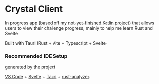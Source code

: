 # Crystal Client

In progress app (based off my [not-yet-finished Kotlin project](https://github.com/Jeffmagma/crystal)) that allows users to view their challenge progress, mainly to help me learn Rust and Svelte

Built with Tauri (Rust + Vite + Typescript + Svelte)

### Recommended IDE Setup
generated by the project

[VS Code](https://code.visualstudio.com/) + [Svelte](https://marketplace.visualstudio.com/items?itemName=svelte.svelte-vscode) + [Tauri](https://marketplace.visualstudio.com/items?itemName=tauri-apps.tauri-vscode) + [rust-analyzer](https://marketplace.visualstudio.com/items?itemName=rust-lang.rust-analyzer).
